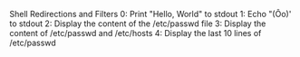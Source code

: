Shell Redirections and Filters
0: Print "Hello, World" to stdout
1: Echo "(Ôo)' to stdout
2: Display the content of the /etc/passwd file
3: Display the content of /etc/passwd and /etc/hosts
4: Display the last 10 lines of /etc/passwd